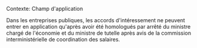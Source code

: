 Contexte: Champ d'application

Dans les entreprises publiques, les accords d'intéressement ne peuvent entrer en application qu'après avoir été homologués par arrêté du ministre chargé de l'économie et du ministre de tutelle après avis de la commission interministérielle de coordination des salaires.